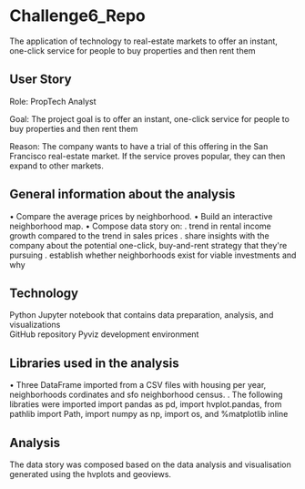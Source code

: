 # Challenge6_Repo
The application of technology to real-estate markets to offer an instant, one-click service for people to buy properties and then rent them

## User Story
Role: PropTech Analyst

Goal: The project goal is to offer an instant, one-click service for people to buy properties and then rent them

Reason: The company wants to have a trial of this offering in the San Francisco real-estate market. If the service proves popular, they can then expand to other markets.

## General information about the analysis
• Compare the average prices by neighborhood.
• Build an interactive neighborhood map.
• Compose data story on:
      . trend in rental income growth compared to the trend in sales prices
      . share insights with the company about the potential one-click, buy-and-rent strategy that they're pursuing
      . establish whether neighborhoods exist for viable investments and why

## Technology
Python
Jupyter notebook that contains data preparation, analysis, and visualizations  
GitHub repository 
Pyviz development environment

## Libraries used in the analysis
• Three DataFrame imported from a CSV files with housing per year, neighborhoods cordinates and sfo neighborhood census. 
. The following libraties were imported import pandas as pd, import hvplot.pandas, from pathlib import Path, import numpy as np, import os, and %matplotlib inline

## Analysis
The data story was composed based on the data analysis and visualisation generated using the hvplots and geoviews. 




